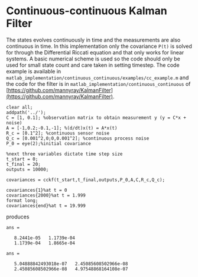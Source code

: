 # Continuous-continuous Kalman Filter

The states evolves continuously in time and the measurements are also continuous in time. In this implementation only the covariance `P(t)` is solved for through the Differential Riccati equation and that only works for linear systems. A basic numerical scheme is used so the code should only be used for small state count and care taken in setting timestep. The code example is available in `matlab_implementation/continuous_continuous/examples/cc_example.m` and the code for the filter is in `matlab_implementation/continuous_continuous` of [https://github.com/mannyray/KalmanFilter](https://github.com/mannyray/KalmanFilter). 

```
clear all;
addpath('../');
C = [1, 0.1]; %observation matrix to obtain measurement y (y = C*x + noise)
A = [-1,0.2;-0.1,-1]; %(d/dt)x(t) = A*x(t)
R_c = [0.1^2]; %continuous sensor noise
Q_c = [0.001^2,0;0,0.001^2]; %continuous process noise
P_0 = eye(2);%initial covariance
  
%next three variables dictate time step size
t_start = 0;
t_final = 20;
outputs = 10000;
 
covariances = cckf(t_start,t_final,outputs,P_0,A,C,R_c,Q_c);
	
covariances{1}%at t = 0
covariances{2000}%at t = 1.999 
format long;
covariances{end}%at t = 19.999
```

produces

```
ans =

   8.2441e-05   1.1739e-04
   1.1739e-04   1.8665e-04

ans =

   5.04888842493018e-07   2.45085608502966e-08
   2.45085608502966e-08   4.97548868164108e-07
```
